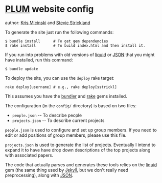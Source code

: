 # [PLUM][plum-url] website config
author: [Kris Micinski][kmicinski] and [Stevie Strickland][sstrickl]

To generate the site just run the following commands:

    $ bundle install      # To get gem dependencies
    $ rake install        # To build index.html and then install it.

If you run into problems with old versions of [liquid][] or [JSON][]
that you might have installed, run this command:

    $ bundle update

To deploy the site, you can use the `deploy` rake target:

    rake deploy[username] # e.g., rake deploy[sstrickl]

This assumes you have the [bundler][] and [rake][] gems installed.

The configuration (in the `config/` directory) is based on two files:

 - `people.json` -- To describe people
 - `projects.json` -- To describe current projects

`people.json` is used to configure and set up group members.  If you
need to edit or add positions of group members, please use this file.

`projects.json` is used to generate the list of projects.
Eventually I intend to expand it to have have drop down descriptions
of the top projects along with associated papers.

The code that actually parses and generates these tools relies on the
[liquid][] gem (the same thing used by [Jekyll][], but we don't really need
preprocessing), along with [JSON][].

[plum-url]: http://www.cs.umd.edu/projects/PL/ "PLUM @ UMD"
[kmicinski]: http://github.com/kmicinski/
[sstrickl]: http://github.com/sstrickl/
[bundler]: http://gembundler.com
[rake]: http://rake.rubyforge.org
[liquid]: http://liquidmarkup.org
[Jekyll]: https://github.com/mojombo/jekyll
[JSON]: http://flori.github.com/json/
